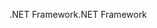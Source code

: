 <span data-ttu-id="b01cf-101">.NET Framework</span><span class="sxs-lookup"><span data-stu-id="b01cf-101">.NET Framework</span></span>